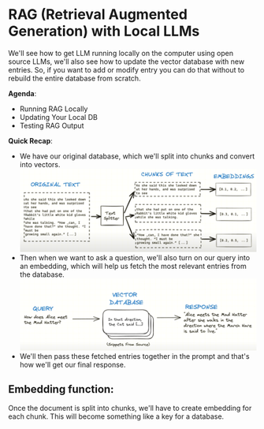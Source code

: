 # RAG (Retrieval Augmented Generation) with Local LLMs

We'll see how to get LLM running locally on the computer using open source LLMs, we'll also see how to update the vector database with new entries. So, if you want to add or modify entry you can do that without to rebuild the entire database from scratch.

**Agenda**:
- Running RAG Locally
- Updating Your Local DB
- Testing RAG Output

**Quick Recap**:
- We have our original database, which we'll split into chunks and convert into vectors.
  ![alt text](assets/image_1.png)
- Then when we want to ask a question, we'll also turn on our query into an embedding, which will help us fetch the most relevant entries from the database.
  ![alt text](assets/image_2.png)
- We'll then pass these fetched entries together in the prompt and that's how we'll get our final response.

## Embedding function:
Once the document is split into chunks, we'll have to create embedding for each chunk. This will become something like a key for a database.
